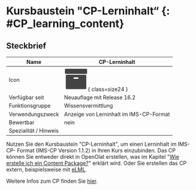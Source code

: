 # Kursbaustein "CP-Lerninhalt“ {: #CP_learning_content}


## Steckbrief

Name | CP-Lerninhalt
---------|----------
Icon | ![CP-Lerninhalt Icon](assets/content.png){ class=size24  }
Verfügbar seit | Neuauflage mit Release 16.2
Funktionsgruppe | Wissensvermittlung
Verwendungszweck | Anzeige von Lerninhalt im IMS-CP-Format
Bewertbar | nein
Spezialität / Hinweis |

Nutzen Sie den Kursbaustein "CP-Lerninhalt", um einen Lerninhalt im IMS-CP- Format (IMS-CP Version 1.1.2) in Ihren Kurs einzubinden. Das CP können Sie entweder direkt in OpenOlat erstellen, was im Kapitel "[Wie erstelle ich ein Content Package?](../../manual_how-to/content_package/content_package.de.md)" erklärt wird. Oder Sie erstellen das CP extern, beispielsweise mit [eLML](http://www.elml.org "eLML").

Weitere Infos zum CP finden Sie [hier](../learningresources/CP_Editor.de.md).  
